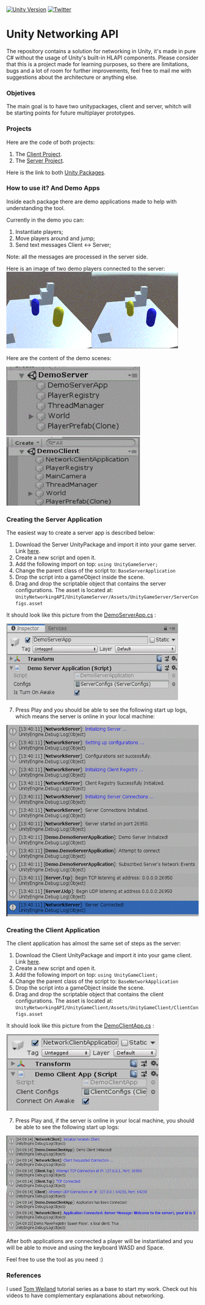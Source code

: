 [![Unity Version](https://img.shields.io/badge/Unity-2019.2.19f1%2B-blue.svg)](https://unity3d.com/get-unity/download)
[![Twitter](https://img.shields.io/twitter/follow/LagrangeSpot.svg?label=Follow@LagrangeSpot&style=social)](https://twitter.com/intent/follow?screen_name=LagrangeSpot)

# Unity Networking API

The repository contains a solution for networking in Unity, it's made in pure C# without the usage of Unity's built-in HLAPI components. 
Please consider that this is a project made for learning purposes, so there are limitations, bugs and a lot of room for further improvements, feel free to mail me with suggestions about the architecture or anything else. 

### Objetives

The main goal is to have two unitypackages, client and server, whitch will be starting points for future multiplayer prototypes.

### Projects

Here are the code of both projects:

1. The [Client Project](/UnityNetworkingAPI/UnityGameClient).
2. The [Server Project](/UnityNetworkingAPI/UnityGameServer).

Here is the link to both [Unity Packages](/UnityNetworkingAPI/Versions).

### How to use it? And Demo Apps

Inside each package there are demo applications made to help with understanding the tool.

Currently in the demo you can:

1. Instantiate players;
2. Move players around and jump;
3. Send text messages Client <-> Server;

Note: all the messages are processed in the server side.

Here is an image of two demo players connected to the server:
<img width="450" height="200" src="/UnityNetworkingAPI/Images/TwoClients.GIF">

Here are the content of the demo scenes:

<img width="350" height="180" src="/UnityNetworkingAPI/Images/DemoServerApp.GIF"><img width="350" height="180" src="/UnityNetworkingAPI/Images/DemoClientApp.GIF">

### Creating the Server Application

The easiest way to create a server app is described below:

1. Download the Server UnityPackage and import it into your game server. Link [here](/UnityNetworkingAPI/UnityGameServer).
2. Create a new script and open it. 
3. Add the following import on top: `using UnityGameServer;` 
4. Change the parent class of the script to: `BaseServerApplication` 
5. Drop the script into a gameObject inside the scene.
6. Drag and drop the scriptable object that contains the server configurations. The asset is located at: `UnityNetworkingAPI/UnityGameServer/Assets/UnityGameServer/ServerConfigs.asset`

It should look like this picture from the [DemoServerApp.cs](/UnityNetworkingAPI/UnityGameServer/Assets/UnityGameServer/Scripts/Demo/ServerApplication/DemoServerApplication.cs) : 

<img width="450" height="200" src="/UnityNetworkingAPI/Images/DemoServerAppGO.GIF">

7. Press Play and you should be able to see the following start up logs, which means the server is online in your local machine: 

<img width="550" height="500" src="/UnityNetworkingAPI/Images/ServerStartUpLogs.GIF">

### Creating the Client Application

The client application has almost the same set of steps as the server:

1. Download the Client UnityPackage and import it into your game client. Link [here](/UnityNetworkingAPI/UnityGameClient).
2. Create a new script and open it. 
3. Add the following import on top: `using UnityGameClient;` 
4. Change the parent class of the script to: `BaseNetworkApplication` 
5. Drop the script into a gameObject inside the scene.
6. Drag and drop the scriptable object that contains the client configurations. The asset is located at: `UnityNetworkingAPI/UnityGameClient/Assets/UnityGameClient/ClientConfigs.asset`

It should look like this picture from the [DemoClientApp.cs](/UnityNetworkingAPI/UnityGameClient/Assets/UnityGameClient/Scripts/Demo/Client/DemoClientApp.cs) : 

<img width="400" height="200" src="/UnityNetworkingAPI/Images/DemoClientAppGO.GIF">

7. Press Play and, if the server is online in your local machine, you should be able to see the following start up logs: 

<img width="550" height="250" src="/UnityNetworkingAPI/Images/ClientStartUpLogs.GIF">


After both applications are connected a player will be instantiated and you will be able to move and using the keyboard WASD and Space.

Feel free to use the tool as you need :)

### References

I used [Tom Weiland](https://github.com/tom-weiland/tcp-udp-networking/) tutorial series as a base to start my work. Check out his videos to have complementary explanations about networking.
